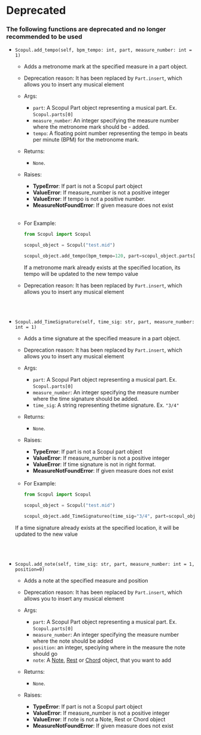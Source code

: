 # Deprecated
### The following functions are deprecated and no longer recommended to be used


- `Scopul.add_tempo(self, bpm_tempo: int, part, measure_number: int = 1)`
  - Adds a metronome mark at the specified measure in a part object.

  - Deprecation reason: It has been replaced by `Part.insert`, which allows you to insert any musical element
  - Args:

    - `part`: A Scopul Part object representing a musical part. Ex. `Scopul.parts[0]`
    - `measure_number`: An integer specifying the measure number where the metronome mark should be - added.
    - `tempo`: A floating point number representing the tempo in beats per minute (BPM) for the   metronome mark.

  - Returns:

    - `None`.

  - Raises:

    - **TypeError**: If part is not a Scopul part object
    - **ValueError**: If measure_number is not a positive integer
    - **ValueError**: If tempo is not a positive number.
    - **MeasureNotFoundError**: If given measure does not exist
  <br>

  - For Example:
      ```python
      from Scopul import Scopul

      scopul_object = Scopul("test.mid")

      scopul_object.add_tempo(bpm_tempo=120, part=scopul_object.parts[1], measure_number=5)
      ```
    If a metronome mark already exists at the specified location, its tempo will be updated to the new tempo value

  - Deprecation reason: It has been replaced by `Part.insert`, which allows you to insert any musical element 
<br>

<br>

- `Scopul.add_TimeSignature(self, time_sig: str, part, measure_number: int = 1)`

  - Adds a time signature at the specified measure in a part object.
  - Deprecation reason: It has been replaced by `Part.insert`, which allows you to insert any musical element
  - Args:

    - `part`: A Scopul Part object representing a musical part. Ex. `Scopul.parts[0]`
    - `measure_number`: An integer specifying the measure number where the time signature should be added.
    - `time_sig`: A string representing thetime signature. Ex. `"3/4"`

  - Returns:

    - `None`.

  - Raises:

    - **TypeError**: If part is not a Scopul part object
    - **ValueError**: If measure_number is not a positive integer
    - **ValueError**: If time signature is not in right format.
    - **MeasureNotFoundError**: If given measure does not exist
  <br>

  - For Example:
      ```python
      from Scopul import Scopul

      scopul_object = Scopul("test.mid")

      scopul_object.add_TimeSignatureo(time_sig="3/4", part=scopul_object.parts[1], measure_number=5)
      ```
  If a time signature already exists at the specified location, it will be updated to the new  value
<br>

<br>

- `Scopul.add_note(self, time_sig: str, part, measure_number: int = 1, position=0)`
  - Adds a note at the specified measure and position
  - Deprecation reason: It has been replaced by `Part.insert`, which allows you to insert any musical element
  - Args:

    - `part`: A Scopul Part object representing a musical part. Ex. `Scopul.parts[0]`
    - `measure_number`: An integer specifying the measure number where the note should be added
    - `position`: an integer, speciying where in the measure the note should go
    - `note`: A [Note](note.md), [Rest](rest.md) or [Chord](chord.md) object, that you want to add

  - Returns:

    - `None`.

  - Raises:

    - **TypeError**: If part is not a Scopul part object
    - **ValueError**: If measure_number is not a positive integer
    - **ValueError**: If note is not a Note, Rest or Chord object
    - **MeasureNotFoundError**: If given measure does not exist